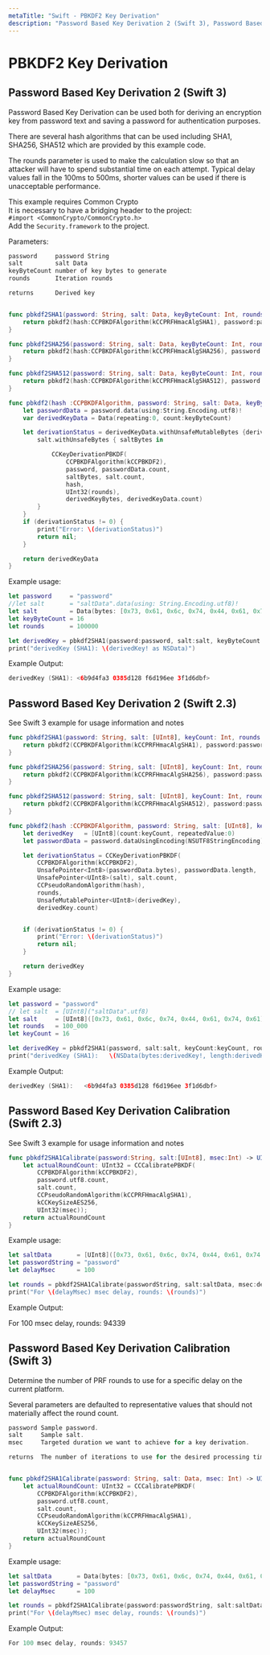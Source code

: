 ```yaml
---
metaTitle: "Swift - PBKDF2 Key Derivation"
description: "Password Based Key Derivation 2 (Swift 3), Password Based Key Derivation 2 (Swift 2.3), Password Based Key Derivation Calibration (Swift 2.3), Password Based Key Derivation Calibration (Swift 3)"
---
```


# PBKDF2 Key Derivation



## Password Based Key Derivation 2 (Swift 3)


Password Based Key Derivation can be used both for deriving an encryption key from password text and saving a password for authentication purposes.

There are several hash algorithms that can be used including SHA1, SHA256, SHA512 which are provided by this example code.

The rounds parameter is used to make the calculation slow so that an attacker will have to spend substantial time on each attempt. Typical delay values fall in the 100ms to 500ms, shorter values can be used if there is unacceptable performance.

This example requires Common Crypto<br />
It is necessary to have a bridging header to the project:<br />
`#import <CommonCrypto/CommonCrypto.h>`<br />
Add the `Security.framework` to the project.

Parameters:

```swift
password     password String  
salt         salt Data  
keyByteCount number of key bytes to generate
rounds       Iteration rounds

returns      Derived key


func pbkdf2SHA1(password: String, salt: Data, keyByteCount: Int, rounds: Int) -> Data? {
    return pbkdf2(hash:CCPBKDFAlgorithm(kCCPRFHmacAlgSHA1), password:password, salt:salt, keyByteCount:keyByteCount, rounds:rounds)
}

func pbkdf2SHA256(password: String, salt: Data, keyByteCount: Int, rounds: Int) -> Data? {
    return pbkdf2(hash:CCPBKDFAlgorithm(kCCPRFHmacAlgSHA256), password:password, salt:salt, keyByteCount:keyByteCount, rounds:rounds)
}

func pbkdf2SHA512(password: String, salt: Data, keyByteCount: Int, rounds: Int) -> Data? {
    return pbkdf2(hash:CCPBKDFAlgorithm(kCCPRFHmacAlgSHA512), password:password, salt:salt, keyByteCount:keyByteCount, rounds:rounds)
}

func pbkdf2(hash :CCPBKDFAlgorithm, password: String, salt: Data, keyByteCount: Int, rounds: Int) -> Data? {
    let passwordData = password.data(using:String.Encoding.utf8)!
    var derivedKeyData = Data(repeating:0, count:keyByteCount)

    let derivationStatus = derivedKeyData.withUnsafeMutableBytes {derivedKeyBytes in
        salt.withUnsafeBytes { saltBytes in

            CCKeyDerivationPBKDF(
                CCPBKDFAlgorithm(kCCPBKDF2),
                password, passwordData.count,
                saltBytes, salt.count,
                hash,
                UInt32(rounds),
                derivedKeyBytes, derivedKeyData.count)
        }
    }
    if (derivationStatus != 0) {
        print("Error: \(derivationStatus)")
        return nil;
    }

    return derivedKeyData
}

```

Example usage:

```swift
let password     = "password"
//let salt       = "saltData".data(using: String.Encoding.utf8)!
let salt         = Data(bytes: [0x73, 0x61, 0x6c, 0x74, 0x44, 0x61, 0x74, 0x61])
let keyByteCount = 16
let rounds       = 100000

let derivedKey = pbkdf2SHA1(password:password, salt:salt, keyByteCount:keyByteCount, rounds:rounds)
print("derivedKey (SHA1): \(derivedKey! as NSData)")

```

Example Output:

```swift
derivedKey (SHA1): <6b9d4fa3 0385d128 f6d196ee 3f1d6dbf>

```



## Password Based Key Derivation 2 (Swift 2.3)


See Swift 3 example for usage information and notes

```swift
func pbkdf2SHA1(password: String, salt: [UInt8], keyCount: Int, rounds: Int) -> [UInt8]? {
    return pbkdf2(CCPBKDFAlgorithm(kCCPRFHmacAlgSHA1), password:password, salt:salt, keyCount:keyCount, rounds:UInt32(rounds))
}

func pbkdf2SHA256(password: String, salt: [UInt8], keyCount: Int, rounds: Int) -> [UInt8]? {
    return pbkdf2(CCPBKDFAlgorithm(kCCPRFHmacAlgSHA256), password:password, salt:salt, keyCount:keyCount, rounds:UInt32(rounds))
}

func pbkdf2SHA512(password: String, salt: [UInt8], keyCount: Int, rounds: Int) -> [UInt8]? {
    return pbkdf2(CCPBKDFAlgorithm(kCCPRFHmacAlgSHA512), password:password, salt:salt, keyCount:keyCount, rounds:UInt32(rounds))
}

func pbkdf2(hash :CCPBKDFAlgorithm, password: String, salt: [UInt8], keyCount: Int, rounds: UInt32!) -> [UInt8]! {
    let derivedKey   = [UInt8](count:keyCount, repeatedValue:0)
    let passwordData = password.dataUsingEncoding(NSUTF8StringEncoding)!

    let derivationStatus = CCKeyDerivationPBKDF(
        CCPBKDFAlgorithm(kCCPBKDF2),
        UnsafePointer<Int8>(passwordData.bytes), passwordData.length,
        UnsafePointer<UInt8>(salt), salt.count,
        CCPseudoRandomAlgorithm(hash),
        rounds,
        UnsafeMutablePointer<UInt8>(derivedKey),
        derivedKey.count)


    if (derivationStatus != 0) {
        print("Error: \(derivationStatus)")
        return nil;
    }

    return derivedKey
}

```

Example usage:

```swift
let password = "password"
// let salt  = [UInt8]("saltData".utf8)
let salt     = [UInt8]([0x73, 0x61, 0x6c, 0x74, 0x44, 0x61, 0x74, 0x61])
let rounds   = 100_000
let keyCount = 16

let derivedKey = pbkdf2SHA1(password, salt:salt, keyCount:keyCount, rounds:rounds)
print("derivedKey (SHA1):   \(NSData(bytes:derivedKey!, length:derivedKey!.count))")

```

Example Output:

```swift
derivedKey (SHA1):   <6b9d4fa3 0385d128 f6d196ee 3f1d6dbf>

```



## Password Based Key Derivation Calibration (Swift 2.3)


See Swift 3 example for usage information and notes

```swift
func pbkdf2SHA1Calibrate(password:String, salt:[UInt8], msec:Int) -> UInt32 {
    let actualRoundCount: UInt32 = CCCalibratePBKDF(
        CCPBKDFAlgorithm(kCCPBKDF2),
        password.utf8.count,
        salt.count,
        CCPseudoRandomAlgorithm(kCCPRFHmacAlgSHA1),
        kCCKeySizeAES256,
        UInt32(msec));
    return actualRoundCount
}

```

Example usage:

```swift
let saltData       = [UInt8]([0x73, 0x61, 0x6c, 0x74, 0x44, 0x61, 0x74, 0x61])
let passwordString = "password"
let delayMsec      = 100

let rounds = pbkdf2SHA1Calibrate(passwordString, salt:saltData, msec:delayMsec)
print("For \(delayMsec) msec delay, rounds: \(rounds)")

```

Example Output:

> 
For 100 msec delay, rounds: 94339




## Password Based Key Derivation Calibration (Swift 3)


Determine the number of PRF rounds to use for a specific delay on the current platform.

Several parameters are defaulted to representative values that should not materially affect the round count.

```swift
password Sample password.  
salt     Sample salt.  
msec     Targeted duration we want to achieve for a key derivation.

returns  The number of iterations to use for the desired processing time.


func pbkdf2SHA1Calibrate(password: String, salt: Data, msec: Int) -> UInt32 {
    let actualRoundCount: UInt32 = CCCalibratePBKDF(
        CCPBKDFAlgorithm(kCCPBKDF2),
        password.utf8.count,
        salt.count,
        CCPseudoRandomAlgorithm(kCCPRFHmacAlgSHA1),
        kCCKeySizeAES256,
        UInt32(msec));
    return actualRoundCount
}

```

Example usage:

```swift
let saltData       = Data(bytes: [0x73, 0x61, 0x6c, 0x74, 0x44, 0x61, 0x74, 0x61])
let passwordString = "password"
let delayMsec      = 100

let rounds = pbkdf2SHA1Calibrate(password:passwordString, salt:saltData, msec:delayMsec)
print("For \(delayMsec) msec delay, rounds: \(rounds)")

```

Example Output:

```swift
For 100 msec delay, rounds: 93457

```

